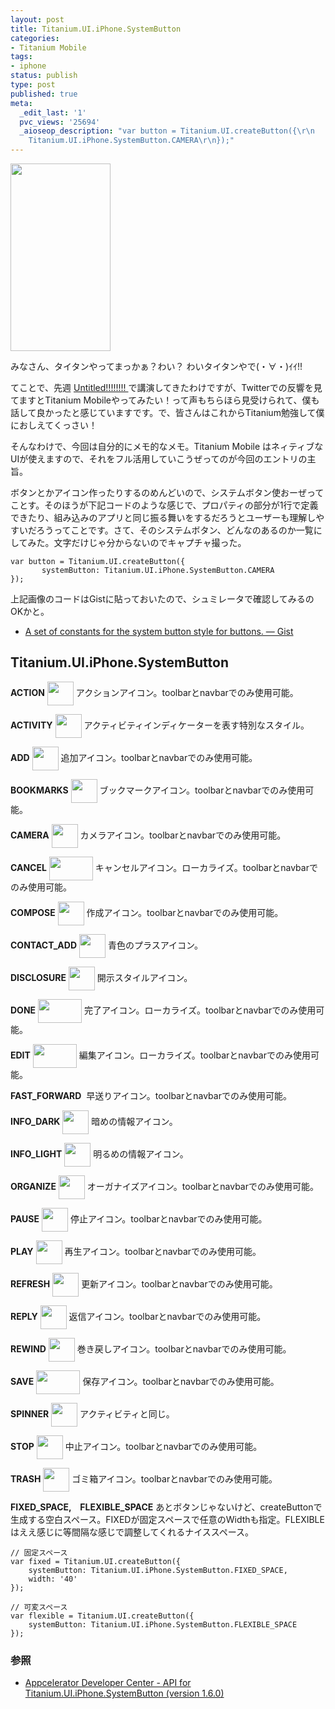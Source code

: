 ```yaml
---
layout: post
title: Titanium.UI.iPhone.SystemButton
categories:
- Titanium Mobile
tags:
- iphone
status: publish
type: post
published: true
meta:
  _edit_last: '1'
  pvc_views: '25694'
  _aioseop_description: "var button = Titanium.UI.createButton({\r\n       systemButton:
    Titanium.UI.iPhone.SystemButton.CAMERA\r\n});"
---
```

<a href="http://t32k.me/mol/file/2011/04/Titanium.UI_.iPhone.SystemButton.png"><img class="alignleft size-medium wp-image-2818" title="Titanium.UI.iPhone.SystemButton" src="http://t32k.me/mol/file/2011/04/Titanium.UI_.iPhone.SystemButton-160x300.png" alt="" width="160" height="300"/></a>

みなさん、タイタンやってまっかぁ？わい？ わいタイタンやで(・∀・)ｲｲ!!

てことで、先週 <a href="http://m2.cap-ut.co.jp/un/">Untitled!!!!!!!! </a>で講演してきたわけですが、Twitterでの反響を見てますとTitanium Mobileやってみたい！って声もちらほら見受けられて、僕も話して良かったと感じていますです。で、皆さんはこれからTitanium勉強して僕におしえてくっさい！

そんなわけで、今回は自分的にメモ的なメモ。Titanium Mobile はネィティブなUIが使えますので、それをフル活用していこうぜってのが今回のエントリの主旨。

<!--more-->

ボタンとかアイコン作ったりするのめんどいので、システムボタン使おーぜってことす。そのほうが下記コードのような感じで、プロパティの部分が1行で定義できたり、組み込みのアプリと同じ振る舞いをするだろうとユーザーも理解しやすいだろうってことです。さて、そのシステムボタン、どんなのあるのか一覧にしてみた。文字だけじゃ分からないのでキャプチャ撮った。
<pre><code>var button = Titanium.UI.createButton({
       systemButton: Titanium.UI.iPhone.SystemButton.CAMERA
});</code></pre>
上記画像のコードはGistに貼っておいたので、シュミレータで確認してみるのOKかと。
<ul>
	<li><a href="https://gist.github.com/905474">A set of constants for the system button style for buttons. — Gist</a></li>
</ul>
<h2>Titanium.UI.iPhone.SystemButton</h2>

<strong>ACTION</strong>
<a href="http://t32k.me/mol/file/2011/04/ACTION.png"><img style="vertical-align: middle;" title="ACTION" src="http://t32k.me/mol/file/2011/04/ACTION.png" alt="" width="42" height="38"/></a> アクションアイコン。toolbarとnavbarでのみ使用可能。

<strong>ACTIVITY</strong>
<img style="vertical-align: middle;" title="ACTIVITY_SPINNER" src="http://t32k.me/mol/file/2011/04/ACTIVITY_SPINNER.png" alt="" width="42" height="38"/> アクティビティインディケーターを表す特別なスタイル。

<strong>ADD</strong>
<img style="vertical-align: middle;" title="ADD" src="http://t32k.me/mol/file/2011/04/ADD.png" alt="" width="42" height="38"/> 追加アイコン。toolbarとnavbarでのみ使用可能。

<strong>BOOKMARKS</strong>
<img style="vertical-align: middle;" title="BOOKMARKS" src="http://t32k.me/mol/file/2011/04/BOOKMARKS.png" alt="" width="42" height="38"/> ブックマークアイコン。toolbarとnavbarでのみ使用可能。

<strong>CAMERA</strong>
<img style="vertical-align: middle;" title="CAMERA" src="http://t32k.me/mol/file/2011/04/CAMERA.png" alt="" width="42" height="38"/> カメラアイコン。toolbarとnavbarでのみ使用可能。

<strong>CANCEL</strong>
<img style="vertical-align: middle;" title="CANCEL" src="http://t32k.me/mol/file/2011/04/CANCEL.png" alt="" width="70" height="38"/> キャンセルアイコン。ローカライズ。toolbarとnavbarでのみ使用可能。

<strong>COMPOSE</strong>
<img style="vertical-align: middle;" title="COMPOSE" src="http://t32k.me/mol/file/2011/04/COMPOSE.png" alt="" width="42" height="38"/> 作成アイコン。toolbarとnavbarでのみ使用可能。

<strong>CONTACT_ADD</strong>
<img style="vertical-align: middle;" title="CONTACT_ADD" src="http://t32k.me/mol/file/2011/04/CONTACT_ADD.png" alt="" width="42" height="38"/> 青色のプラスアイコン。

<strong>DISCLOSURE</strong>
<img style="vertical-align: middle;" title="DISCLOSURE" src="http://t32k.me/mol/file/2011/04/DISCLOSURE.png" alt="" width="42" height="38"/> 開示スタイルアイコン。

<strong>DONE</strong>
<img style="vertical-align: middle;" title="DONE" src="http://t32k.me/mol/file/2011/04/DONE.png" alt="" width="70" height="38"/> 完了アイコン。ローカライズ。toolbarとnavbarでのみ使用可能。

<strong>EDIT</strong>
<img style="vertical-align: middle;" title="EDIT" src="http://t32k.me/mol/file/2011/04/EDIT.png" alt="" width="70" height="38"/> 編集アイコン。ローカライズ。toolbarとnavbarでのみ使用可能。

<strong>FAST_FORWARD</strong>
<img style="vertical-align: middle;" title="FAST_FORWARD" src="http://t32k.me/mol/file/2011/04/FAST_FORWARD.png" alt=""/> 早送りアイコン。toolbarとnavbarでのみ使用可能。

<strong>INFO_DARK</strong>
<img style="vertical-align: middle;" title="INFO_DARK" src="http://t32k.me/mol/file/2011/04/INFO_DARK.png" alt="" width="42" height="38"/> 暗めの情報アイコン。

<strong>INFO_LIGHT</strong>
<img style="vertical-align: middle;" title="INFO_LIGHT" src="http://t32k.me/mol/file/2011/04/INFO_LIGHT.png" alt="" width="42" height="38"/> 明るめの情報アイコン。

<strong>ORGANIZE</strong>
<img style="vertical-align: middle;" title="ORGANIZE" src="http://t32k.me/mol/file/2011/04/ORGANIZE.png" alt="" width="42" height="38"/> オーガナイズアイコン。toolbarとnavbarでのみ使用可能。

<strong>PAUSE</strong>
<img style="vertical-align: middle;" title="PAUSE" src="http://t32k.me/mol/file/2011/04/PAUSE.png" alt="" width="42" height="38"/> 停止アイコン。toolbarとnavbarでのみ使用可能。

<strong>PLAY</strong>
<img style="vertical-align: middle;" title="PLAY" src="http://t32k.me/mol/file/2011/04/PLAY.png" alt="" width="42" height="38"/> 再生アイコン。toolbarとnavbarでのみ使用可能。

<strong>REFRESH</strong>
<img style="vertical-align: middle;" title="REFRESH" src="http://t32k.me/mol/file/2011/04/REFRESH.png" alt="" width="42" height="38"/> 更新アイコン。toolbarとnavbarでのみ使用可能。

<strong>REPLY</strong>
<img style="vertical-align: middle;" title="REPLY" src="http://t32k.me/mol/file/2011/04/REPLY.png" alt="" width="42" height="38"/> 返信アイコン。toolbarとnavbarでのみ使用可能。

<strong>REWIND</strong>
<img style="vertical-align: middle;" title="REWIND" src="http://t32k.me/mol/file/2011/04/REWIND.png" alt="" width="42" height="38"/> 巻き戻しアイコン。toolbarとnavbarでのみ使用可能。

<strong>SAVE</strong>
<img style="vertical-align: middle;" title="SAVE" src="http://t32k.me/mol/file/2011/04/SAVE.png" alt="" width="70" height="38"/> 保存アイコン。toolbarとnavbarでのみ使用可能。

<strong>SPINNER</strong>
<img style="vertical-align: middle;" title="SPINNER" src="http://t32k.me/mol/file/2011/04/ACTIVITY_SPINNER.png" alt="" width="42" height="38"/> アクティビティと同じ。

<strong>STOP</strong>
<img style="vertical-align: middle;" title="STOP" src="http://t32k.me/mol/file/2011/04/STOP.png" alt="" width="42" height="38"/> 中止アイコン。toolbarとnavbarでのみ使用可能。

<strong>TRASH</strong>
<img style="vertical-align: middle;" title="TRASH" src="http://t32k.me/mol/file/2011/04/TRASH.png" alt="" width="42" height="38"/> ゴミ箱アイコン。toolbarとnavbarでのみ使用可能。

<strong>FIXED_SPACE,　FLEXIBLE_SPACE</strong>
あとボタンじゃないけど、createButtonで生成する空白スペース。FIXEDが固定スペースで任意のWidthも指定。FLEXIBLEはええ感じに等間隔な感じで調整してくれるナイススペース。
<pre><code>// 固定スペース
var fixed = Titanium.UI.createButton({
    systemButton: Titanium.UI.iPhone.SystemButton.FIXED_SPACE,
    width: '40'
});

// 可変スペース
var flexible = Titanium.UI.createButton({
    systemButton: Titanium.UI.iPhone.SystemButton.FLEXIBLE_SPACE
});</code></pre>
<h3>参照</h3>
<ul>
	<li><a href="http://developer.appcelerator.com/apidoc/mobile/1.6.0/Titanium.UI.iPhone.SystemButton-object">Appcelerator Developer Center - API for Titanium.UI.iPhone.SystemButton (version 1.6.0)</a></li>
</ul>
